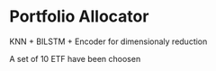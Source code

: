 # Portfolio Allocator

KNN + BILSTM + Encoder for dimensionaly reduction 

A set of 10 ETF have been choosen

